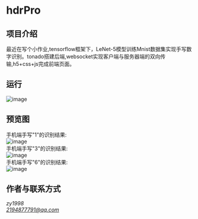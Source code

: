 # hdrPro

## 项目介绍
 
最近在写个小作业,tensorflow框架下，LeNet-5模型训练Mnist数据集实现手写数字识别。tonado搭建后端,websocket实现客户端与服务器端的双向传输,h5+css+js完成前端页面。

## 运行
![image](https://github.com/zy1998/hdrPro/blob/master/static/images/run.JPG)


## 预览图
手机端手写"1"的识别结果: <br>
![image](https://github.com/zy1998/hdrPro/blob/master/static/images/手机识别1.png) <br>
手机端手写"3"的识别结果: <br>
![image](https://github.com/zy1998/hdrPro/blob/master/static/images/手机识别3.png) <br>
手机端手写"6"的识别结果: <br>
![image](https://github.com/zy1998/hdrPro/blob/master/static/images/手机识别6.png) 


## 作者与联系方式
*zy1998* <br>
*2194877791@qq.com*
